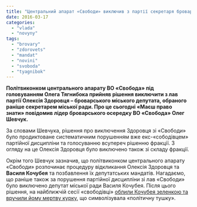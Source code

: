 ```yaml
---
title: "Центральний апарат «Свободи» виключив з партії секретаря броварської міськради Здоровця"
date: 2016-03-17
categories: 
  - "vlada"
  - "novyny"
tags: 
  - "brovary"
  - "zdorovets"
  - "mandat"
  - "novini"
  - "svoboda"
  - "tyagnibok"
---
```


**Політвиконком центрального апарату ВО «Свобода» під головуванням Олега Тягнибока прийняв рішення виключити з лав партії Олексія Здоровця – броварського міського депутата, обраного раніше секретарем міської ради. Про це сьогодні «Маєш право знати» повідомив лідер броварського осередку ВО «Свобода» Олег Шевчук.**

За словами Шевчука, рішення про виключення Здоровця зі «Свободи» було продиктоване систематичним порушенням вже екс-«сободівцем» партійної дисципліни та голосуванню всупереч рішенню фракції. З огляду на це Олексія Здоровця було виключено також зі складу фракції.

Окрім того Шевчук зазначив, що політвиконком центрального апарату «Свободи» розпочинає процедуру відкликання Олексія Здоровця та **Василя Кочубея** та позбавлення їх депутатських мандатів. Нагадаємо, що раніше також за порушення партійної дисципліни зі лав «Свободи» було виключено депутат міської ради Василя Кочубея. Після цього рішення, на найближчій сесії «свободівці» [облили Кочубея зеленкою та вручили йому мертву курку](https://mpz.brovary.org/den-tushky-shestero-osib-otrymaly-usyu-povnotu-vlady-u-brovarah/), що символізувала «політичну тушку».
